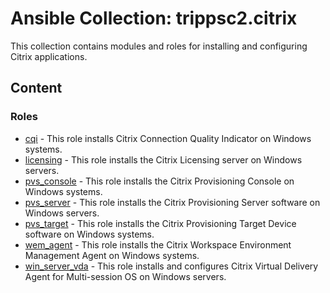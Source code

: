# Ansible Collection: trippsc2.citrix

This collection contains modules and roles for installing and configuring Citrix applications.

## Content

### Roles

- [cqi](roles/cqi/README.md) - This role installs Citrix Connection Quality Indicator on Windows systems.
- [licensing](roles/licensing/README.md) - This role installs the Citrix Licensing server on Windows servers.
- [pvs_console](roles/pvs_console/README.md) - This role installs the Citrix Provisioning Console on Windows systems.
- [pvs_server](roles/pvs_server/README.md) - This role installs the Citrix Provisioning Server software on Windows servers.
- [pvs_target](roles/pvs_target/README.md) - This role installs the Citrix Provisioning Target Device software on Windows systems.
- [wem_agent](roles/wem_agent/README.md) - This role installs the Citrix Workspace Environment Management Agent on Windows systems.
- [win_server_vda](roles/win_server_vda/README.md) - This role installs and configures Citrix Virtual Delivery Agent for Multi-session OS on Windows servers.
